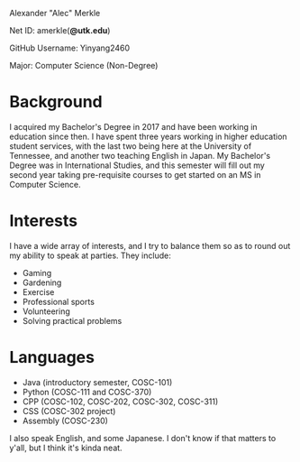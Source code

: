 Alexander "Alec" Merkle

Net ID: amerkle(**@utk.edu**)

GitHub Username: Yinyang2460

Major: Computer Science (Non-Degree)

# Background
I acquired my Bachelor's Degree in 2017 and have been working in education since then. I have spent three years working in higher education student services, with the last two being here at the University of Tennessee, and another two teaching English in Japan. My Bachelor's Degree was in International Studies, and this semester will fill out my second year taking pre-requisite courses to get started on an MS in Computer Science.

# Interests
I have a wide array of interests, and I try to balance them so as to round out my ability to speak at parties. They include: 
* Gaming
* Gardening
* Exercise
* Professional sports
* Volunteering
* Solving practical problems

# Languages
* Java (introductory semester, COSC-101)
* Python (COSC-111 and COSC-370)
* CPP (COSC-102, COSC-202, COSC-302, COSC-311)
* CSS (COSC-302 project)
* Assembly (COSC-230)

I also speak English, and some Japanese. I don't know if that matters to y'all, but I think it's kinda neat.

